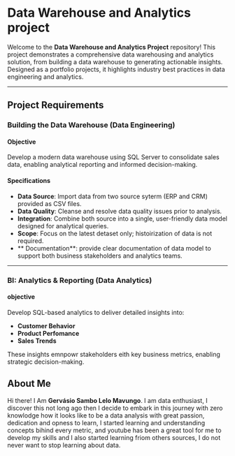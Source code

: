 # Data Warehouse and Analytics project

Welcome to the **Data Warehouse and Analytics Project** repository!
This project demonstrates a comprehensive data warehousing and analytics solution, from building a data warehouse to generating actionable insights. Designed as a portfolio projects, it highlights industry best practices in data engineering and analytics.

---

## Project Requirements 

### Building the Data Warehouse (Data Engineering) 

#### Objective 
Develop a modern data warehouse using SQL Server to consolidate sales data, enabling analytical reporting and informed decision-making. 

#### Specifications 
- **Data Source**: Import data from two source syterm (ERP and CRM) provided as CSV files.
- **Data Quality**: Cleanse and resolve data quality issues prior to analysis.
- **Integration**: Combine both source into a single, user-friendly data model designed for analytical queries.
- **Scope**: Focus on the latest detaset only; histoirization of data is not required.
- ** Documentation**: provide clear documentation of data model to support both business stakeholders and analytics teams.

---

### BI: Analytics & Reporting (Data Analytics)

#### objective
Develop SQL-based analytics to deliver detailed insights into:
- **Customer Behavior**
- **Product Perfomance**
- **Sales Trends**

These insights emnpowr stakeholders eith key business metrics, enabling strategic decision-making.

## About Me 

Hi there! I Am **Gervásio Sambo Lelo Mavungo**. I am data enthusiast, I discover this not long ago then I decide to embark in this journey with zero knowlodge how it looks like to be a data analysis with great passion, dedication and opness to learn, I started learning and understanding concepts bihind every metric, and youtube has been a great tool for me to develop my skills and I also started learning friom others sources, I do not never want to stop learning about data.  


